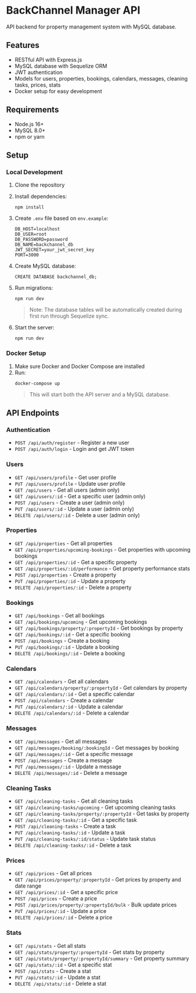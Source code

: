# BackChannel Manager API

API backend for property management system with MySQL database.

## Features

- RESTful API with Express.js
- MySQL database with Sequelize ORM
- JWT authentication
- Models for users, properties, bookings, calendars, messages, cleaning tasks, prices, stats
- Docker setup for easy development

## Requirements

- Node.js 16+
- MySQL 8.0+
- npm or yarn

## Setup

### Local Development

1. Clone the repository
2. Install dependencies:
   ```
   npm install
   ```
3. Create `.env` file based on `env.example`:
   ```
   DB_HOST=localhost
   DB_USER=root
   DB_PASSWORD=password
   DB_NAME=backchannel_db
   JWT_SECRET=your_jwt_secret_key
   PORT=3000
   ```
4. Create MySQL database:
   ```
   CREATE DATABASE backchannel_db;
   ```
5. Run migrations:
   ```
   npm run dev
   ```
   > Note: The database tables will be automatically created during first run through Sequelize sync.

6. Start the server:
   ```
   npm run dev
   ```

### Docker Setup

1. Make sure Docker and Docker Compose are installed
2. Run:
   ```
   docker-compose up
   ```
   > This will start both the API server and a MySQL database.

## API Endpoints

### Authentication
- `POST /api/auth/register` - Register a new user
- `POST /api/auth/login` - Login and get JWT token

### Users
- `GET /api/users/profile` - Get user profile
- `PUT /api/users/profile` - Update user profile
- `GET /api/users` - Get all users (admin only)
- `GET /api/users/:id` - Get a specific user (admin only)
- `POST /api/users` - Create a user (admin only)
- `PUT /api/users/:id` - Update a user (admin only)
- `DELETE /api/users/:id` - Delete a user (admin only)

### Properties
- `GET /api/properties` - Get all properties
- `GET /api/properties/upcoming-bookings` - Get properties with upcoming bookings
- `GET /api/properties/:id` - Get a specific property
- `GET /api/properties/:id/performance` - Get property performance stats
- `POST /api/properties` - Create a property
- `PUT /api/properties/:id` - Update a property
- `DELETE /api/properties/:id` - Delete a property

### Bookings
- `GET /api/bookings` - Get all bookings
- `GET /api/bookings/upcoming` - Get upcoming bookings
- `GET /api/bookings/property/:propertyId` - Get bookings by property
- `GET /api/bookings/:id` - Get a specific booking
- `POST /api/bookings` - Create a booking
- `PUT /api/bookings/:id` - Update a booking
- `DELETE /api/bookings/:id` - Delete a booking

### Calendars
- `GET /api/calendars` - Get all calendars
- `GET /api/calendars/property/:propertyId` - Get calendars by property
- `GET /api/calendars/:id` - Get a specific calendar
- `POST /api/calendars` - Create a calendar
- `PUT /api/calendars/:id` - Update a calendar
- `DELETE /api/calendars/:id` - Delete a calendar

### Messages
- `GET /api/messages` - Get all messages
- `GET /api/messages/booking/:bookingId` - Get messages by booking
- `GET /api/messages/:id` - Get a specific message
- `POST /api/messages` - Create a message
- `PUT /api/messages/:id` - Update a message
- `DELETE /api/messages/:id` - Delete a message

### Cleaning Tasks
- `GET /api/cleaning-tasks` - Get all cleaning tasks
- `GET /api/cleaning-tasks/upcoming` - Get upcoming cleaning tasks
- `GET /api/cleaning-tasks/property/:propertyId` - Get tasks by property
- `GET /api/cleaning-tasks/:id` - Get a specific task
- `POST /api/cleaning-tasks` - Create a task
- `PUT /api/cleaning-tasks/:id` - Update a task
- `PUT /api/cleaning-tasks/:id/status` - Update task status
- `DELETE /api/cleaning-tasks/:id` - Delete a task

### Prices
- `GET /api/prices` - Get all prices
- `GET /api/prices/property/:propertyId` - Get prices by property and date range
- `GET /api/prices/:id` - Get a specific price
- `POST /api/prices` - Create a price
- `POST /api/prices/property/:propertyId/bulk` - Bulk update prices
- `PUT /api/prices/:id` - Update a price
- `DELETE /api/prices/:id` - Delete a price

### Stats
- `GET /api/stats` - Get all stats
- `GET /api/stats/property/:propertyId` - Get stats by property
- `GET /api/stats/property/:propertyId/summary` - Get property summary
- `GET /api/stats/:id` - Get a specific stat
- `POST /api/stats` - Create a stat
- `PUT /api/stats/:id` - Update a stat
- `DELETE /api/stats/:id` - Delete a stat 